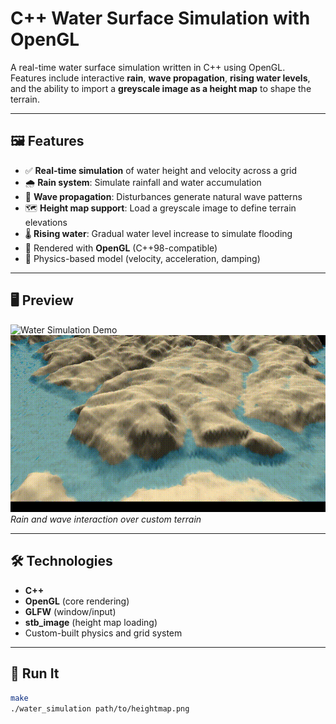 # C++ Water Surface Simulation with OpenGL

A real-time water surface simulation written in C++ using OpenGL.  
Features include interactive **rain**, **wave propagation**, **rising water levels**, and the ability to import a **greyscale image as a height map** to shape the terrain.

---

## 🖼️ Features

- ✅ **Real-time simulation** of water height and velocity across a grid
- 🌧️ **Rain system**: Simulate rainfall and water accumulation
- 🌊 **Wave propagation**: Disturbances generate natural wave patterns
- 🗺️ **Height map support**: Load a greyscale image to define terrain elevations
- 🌡️ **Rising water**: Gradual water level increase to simulate flooding
- 🔺 Rendered with **OpenGL** (C++98-compatible)
- 🧪 Physics-based model (velocity, acceleration, damping)

---

## 🖥️ Preview

![Water Simulation Demo](demo/mod1_wave.gif)  
![Water Simulation Demo](demo/mod1_rain.gif)  
*Rain and wave interaction over custom terrain*

---

## 🛠️ Technologies

- **C++**
- **OpenGL** (core rendering)
- **GLFW** (window/input)
- **stb_image** (height map loading)
- Custom-built physics and grid system

---

## 🚀 Run It

```bash
make
./water_simulation path/to/heightmap.png
